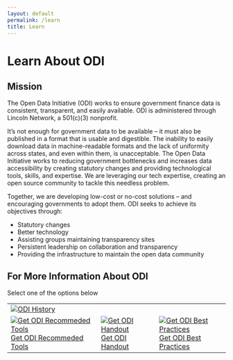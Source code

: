 ```yaml
---
layout: default
permalink: /learn
title: Learn
---
```


# Learn About ODI

## Mission
The Open Data Initiative (ODI) works to ensure government finance data is consistent, transparent, and easily available.
ODI is administered through Lincoln Network, a 501(c)(3) nonprofit.

It’s not enough for government data to be available – it must also be published in a format that is usable and digestible. 
The inability to easily download data in machine-readable formats and the lack of uniformity across states, and even within 
them, is unacceptable. The Open Data Initiative works to reducing government bottlenecks and increases data accessibility by 
creating statutory changes and providing technological tools, skills, and expertise. We are leveraging our tech expertise, 
creating an open source community to tackle this needless problem.

Together, we are developing low-cost or no-cost solutions – and encouraging governments to adopt them.
ODI seeks to achieve its objectives through:

* Statutory changes
* Better technology
* Assisting groups maintaining transparency sites
* Persistent leadership on collaboration and transparency
* Providing the infrastructure to maintain the open data community

## For More Information About ODI
Select one of the options below
<table align="center">
	<tr>	
		<td><a href="{{ site.baseurl }}/history"><img src="{{'/assets/img/odi_history.png'}}" alt="ODI History"></a></td>
	</tr>
	<tr>
		<td><a href="{{ site.baseurl }}/assets/doc/ODI_Recommended_Tools.pdf"><img src="{{ site.baseurl }}/assets/img/odi_recommended_tools.png" alt="Get ODI Recommeded Tools">Get ODI Recommeded Tools</a></td>
		<td><a href="{{ site.baseurl }}/assets/doc/ODI_Handout.pdf"><img src="{{ site.baseurl }}/assets/img/odi_handout.png" alt="Get ODI Handout">Get ODI Handout</a></td>
		<td><a href="https://docs.google.com/document/d/1uxA13a4KekaF5h9NYhheO2AefRPaHbeThd_EHvqL1u0/edit?usp=sharing"><img src="{{ site.baseurl }}/assets/img/odi_best_practices.png" alt="Get ODI Best Practices">Get ODI Best Practices</a></td>
	</tr>
</table>

